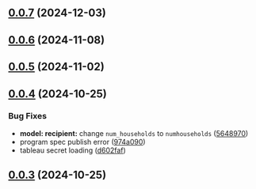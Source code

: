 ## [0.0.7](https://github.com/LiteracyBridge/amplio-backend/compare/v0.0.6...v0.0.7) (2024-12-03)



## [0.0.6](https://github.com/LiteracyBridge/amplio-backend/compare/v0.0.5...v0.0.6) (2024-11-08)



## [0.0.5](https://github.com/LiteracyBridge/amplio-backend/compare/v0.0.4...v0.0.5) (2024-11-02)



## [0.0.4](https://github.com/LiteracyBridge/amplio-backend/compare/v0.0.3...v0.0.4) (2024-10-25)


### Bug Fixes

* **model: recipient:** change `num_households` to `numhouseholds` ([5648970](https://github.com/LiteracyBridge/amplio-backend/commit/564897093d75fd5917cd654f239e7b619c9dc490))
* program spec publish error ([974a090](https://github.com/LiteracyBridge/amplio-backend/commit/974a090584a2562004becda498ff21c8b73d215e))
* tableau secret loading ([d602faf](https://github.com/LiteracyBridge/amplio-backend/commit/d602faf4dcc65357964ffef2dbd76b37e356ce83))



## [0.0.3](https://github.com/LiteracyBridge/amplio-backend/compare/v0.0.2...v0.0.3) (2024-10-25)




